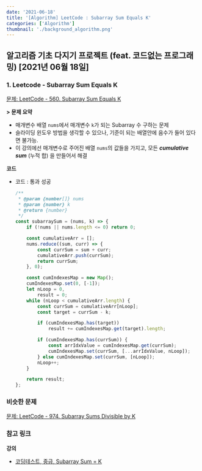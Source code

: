 ```yaml
---
date: '2021-06-18'
title: '[Algorithm] LeetCode : Subarray Sum Equals K'
categories: ['Algorithm']
thumbnail: './background_algorithm.png'
---
```


## 알고리즘 기초 다지기 프로젝트 (feat. 코드없는 프로그래밍) [2021년 06월 18일]

### **1.** Leetcode - Subarray Sum Equals K

[문제: LeetCode - 560. Subarray Sum Equals K](https://leetcode.com/problems/subarray-sum-equals-k/)

**> 문제 요약**

-   매개변수 배열 `nums`에서 매개변수 `k`가 되는 Subarray 수 구하는 문제
-   슬라이딩 윈도우 방법을 생각할 수 있으나, 기준이 되는 배열안에 음수가 들어 있다면 불가능.
-   이 강의에선 매개변수로 주어진 배열 `nums`의 값들을 가지고, 모든 **_cumulative sum_** (누적 합) 을 만들어서 해결

**코드**

-   코드 : 통과 성공

    ```js
    /**
     * @param {number[]} nums
     * @param {number} k
     * @return {number}
     */
    const subarraySum = (nums, k) => {
        if (!nums || nums.length <= 0) return 0;

        const cumulativeArr = [];
        nums.reduce((sum, curr) => {
            const currSum = sum + curr;
            cumulativeArr.push(currSum);
            return currSum;
        }, 0);

        const cumIndexesMap = new Map();
        cumIndexesMap.set(0, [-1]);
        let nLoop = 0,
            result = 0;
        while (nLoop < cumulativeArr.length) {
            const currSum = cumulativeArr[nLoop];
            const target = currSum - k;

            if (cumIndexesMap.has(target))
                result += cumIndexesMap.get(target).length;

            if (cumIndexesMap.has(currSum)) {
                const arrIdxValue = cumIndexesMap.get(currSum);
                cumIndexesMap.set(currSum, [...arrIdxValue, nLoop]);
            } else cumIndexesMap.set(currSum, [nLoop]);
            nLoop++;
        }

        return result;
    };
    ```

### **비슷한 문제**

[문제: LeetCode - 974. Subarray Sums Divisible by K](https://leetcode.com/problems/subarray-sums-divisible-by-k/)

### **참고 링크**

**강의**

-   [코딩테스트, 중급, Subarray Sum = K](https://youtu.be/mEeK-SB7hEk)
